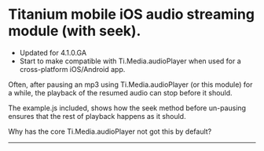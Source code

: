 # Titanium mobile iOS audio streaming module (with seek).

- Updated for 4.1.0.GA 
- Start to make compatible with Ti.Media.audioPlayer when used for a cross-platform iOS/Android app. 

Often, after pausing an mp3 using Ti.Media.audioPlayer (or this module) for a while, the playback of the resumed audio can stop before it should. 

The example.js included, shows how the seek method before un-pausing ensures that the rest of playback happens as it should. 

Why has the core Ti.Media.audioPlayer not got this by default?

-----



